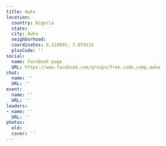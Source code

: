 ```yaml
---
title: Awka
location:
  country: Nigeria
  state: 
  city: Awka
  neighborhood: 
  coordinates: 6.210095, 7.074115
  plusCode: ''
social:
  name: Facebook page
  URL: https://www.facebook.com/groups/free.code.camp.awka
chat:
  name: ''
  URL: ''
event:
  name: ''
  URL: ''
leaders:
- name: ''
  URL: ''
photos:
  old: 
  cover: ''
---
```

